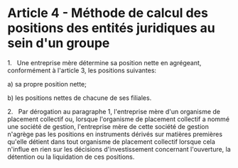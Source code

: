 # Article 4 - Méthode de calcul des positions des entités juridiques au sein d'un groupe


1.   Une entreprise mère détermine sa position nette en agrégeant, conformément à l'article 3, les positions suivantes:

a) sa propre position nette;

b) les positions nettes de chacune de ses filiales.

2.   Par dérogation au paragraphe 1, l'entreprise mère d'un organisme de placement collectif ou, lorsque l'organisme de placement collectif a nommé une société de gestion, l'entreprise mère de cette société de gestion n'agrège pas les positions en instruments dérivés sur matières premières qu'elle détient dans tout organisme de placement collectif lorsque cela n'influe en rien sur les décisions d'investissement concernant l'ouverture, la détention ou la liquidation de ces positions.

